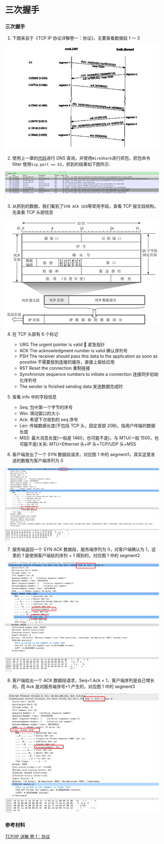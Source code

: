 # 三次握手

### 三次握手

1. 下图来自于《TCP IP 协议详解卷一：协议》，主要查看数据段 1 ～ 3

![An image](./image/three-hand.png)

2. 使用上一章的[代码](https://github.com/sona0402/netty/blob/master/src/main/java/channelhandlers/TcpDnsClient.java)进行 DNS 查询，并使用`WireShark`进行抓包，抓包命令 filter 使用`tcp.port == 53`，抓到的结果如下图所示:

![An image](./image/wireshark-nds-query.jpg)

3. 从抓到的数据，我们看到了`SYN ACK SEQ`等常用字段，查看 TCP 报文段结构，先查看 TCP 头部信息

![An image](./image/tcp-body.jpg)

4. 在 TCP 头部有 6 个标记
   - URG The urgent pointer is valid  紧急指针
   - ACK The acknowledgment number is valid 确认序列号
   - PSH The receiver should pass this data to the application as soon as possible 不需要放到连接的缓存，直接上报给应用
   - RST Reset the connection 重制链接
   - Synchronize sequence numbers to initiate a connection 连接同步初始化序列号
   - The sender is finished sending data 发送数据完成时
5. 查看 info 中的字段信息

   - Seq: 包中第一个字节的序号
   - Win: 滑动窗口的大小
   - Ack: 希望下次收到的 seq 序号
   - Len: 传输数据长度(不包括 TCP 头，固定首部 20B)，指用户传输的数据长度
   - MSS: 最大消息长度(一般是 1460，也可能不是)，与 MTU(一般 1500，也可能不是)关系: MTU=Ethernet 头+IP 头+TCP/UDP 头+MSS

6. 客户端发出了一个 SYN 数据段请求，对应图 1 中的 segment1，其实这里发送的数据为客户端序列为 0

![An image](./image/three-wireshark-01.png)

7. 服务端返回一个 SYN ACK 数据段，服务端序列为 0，对客户端确认为 1，这里的 1 是使用客户端给的序列 + 1 得到的，对应图 1 中的 segment2

![An image](./image/three-wireshark-02.jpg)

8. 客户端给出一个 ACK 数据段请求，Seq=1 Ack = 1，客户端序列是自己增长的，而 Ack 是对服务端序号+1 产生的，对应图 1 中的 segment3

![An image](./image/three-wireshark-03.jpg)

### 参考材料

[TCP/IP 详解 卷 1：协议](https://book.douban.com/subject/1088054/)</br>
